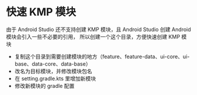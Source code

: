 # 快速 KMP 模块

由于 Android Studio 还不支持创建 KMP 模块，且 Android Studio 创建 Android 模块会引入一些不必要的引用，
所以创建一个这个目录，方便快速创建 KMP 模块

* 复制这个目录到需要创建模块的地方（feature、feature-data、ui-core、ui-base、data-core、data-base）
* 改名为目标模块，并修改模块包名
* 在 setting.gradle.kts 里增加新模块
* 修改新模块的 gradle 配置
